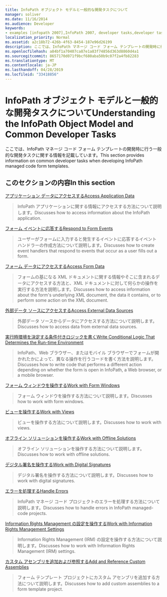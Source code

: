 ```yaml
---
title: InfoPath オブジェクト モデルと一般的な開発タスクについて
manager: soliver
ms.date: 11/16/2014
ms.audience: Developer
keywords:
- examples [infopath 2007],InfoPath 2007, developer tasks,developer tasks [InfoPath 2007],InfoPath 2007, object models,object models [InfoPath 2007]
localization_priority: Normal
ms.assetid: a2c18b72-426b-4f63-8454-187e96d26199
description: ここでは、InfoPath マネージ コード フォーム テンプレートの開発時に行う一般的な開発タスクに関する情報を記載しています。
ms.openlocfilehash: a84bf1a70407ca87e1a83f74856d363d8860d4a1
ms.sourcegitcommit: 8657170d071f9bcf680aba50b9c07f2a4fb82283
ms.translationtype: MT
ms.contentlocale: ja-JP
ms.lasthandoff: 04/28/2019
ms.locfileid: "33418856"
---
```

# <a name="understanding-the-infopath-object-model-and-common-developer-tasks"></a><span data-ttu-id="91cbe-104">InfoPath オブジェクト モデルと一般的な開発タスクについて</span><span class="sxs-lookup"><span data-stu-id="91cbe-104">Understanding the InfoPath Object Model and Common Developer Tasks</span></span>

<span data-ttu-id="91cbe-105">ここでは、InfoPath マネージ コード フォーム テンプレートの開発時に行う一般的な開発タスクに関する情報を記載しています。</span><span class="sxs-lookup"><span data-stu-id="91cbe-105">This section provides information on common developer tasks when developing InfoPath managed code form templates.</span></span>
  
## <a name="in-this-section"></a><span data-ttu-id="91cbe-106">このセクションの内容</span><span class="sxs-lookup"><span data-stu-id="91cbe-106">In this section</span></span>

[<span data-ttu-id="91cbe-107">アプリケーション データにアクセスする</span><span class="sxs-lookup"><span data-stu-id="91cbe-107">Access Application Data</span></span>](how-to-access-application-data.md)
  
> <span data-ttu-id="91cbe-108">InfoPath アプリケーションに関する情報にアクセスする方法について説明します。</span><span class="sxs-lookup"><span data-stu-id="91cbe-108">Discusses how to access information about the InfoPath application.</span></span>
    
[<span data-ttu-id="91cbe-109">フォーム イベントに応答する</span><span class="sxs-lookup"><span data-stu-id="91cbe-109">Respond to Form Events</span></span>](how-to-respond-to-form-events.md)
  
> <span data-ttu-id="91cbe-110">ユーザーがフォームに入力すると発生するイベントに応答するイベント ハンドラーの作成方法について説明します。</span><span class="sxs-lookup"><span data-stu-id="91cbe-110">Discusses how to create event handlers that respond to events that occur as a user fills out a form.</span></span>
    
[<span data-ttu-id="91cbe-111">フォーム データにアクセスする</span><span class="sxs-lookup"><span data-stu-id="91cbe-111">Access Form Data</span></span>](how-to-access-form-data.md)
  
> <span data-ttu-id="91cbe-112">フォームの基になる XML ドキュメントに関する情報やそこに含まれるデータにアクセスする方法と、XML ドキュメントに対して何らかの操作を実行する方法を説明します。</span><span class="sxs-lookup"><span data-stu-id="91cbe-112">Discusses how to access information about the form's underlying XML document, the data it contains, or to perform some action on the XML document.</span></span>
    
[<span data-ttu-id="91cbe-113">外部データ ソースにアクセスする</span><span class="sxs-lookup"><span data-stu-id="91cbe-113">Access External Data Sources</span></span>](how-to-access-external-data-sources.md)
  
> <span data-ttu-id="91cbe-114">外部データ ソースからデータにアクセスする方法について説明します。</span><span class="sxs-lookup"><span data-stu-id="91cbe-114">Discusses how to access data from external data sources.</span></span>
    
[<span data-ttu-id="91cbe-115">実行時環境を決定する条件付きロジックを書く</span><span class="sxs-lookup"><span data-stu-id="91cbe-115">Write Conditional Logic That Determines the Run-time Environment</span></span>](how-to-write-conditional-logic-that-determines-the-run-time-environment.md)
  
> <span data-ttu-id="91cbe-116">InfoPath、Web ブラウザー、またはモバイル ブラウザーでフォームが開かれたかによって、異なる操作を行うコードを書く方法を説明します。</span><span class="sxs-lookup"><span data-stu-id="91cbe-116">Discusses how to write code that performs a different action depending on whether the form is open in InfoPath, a Web browser, or a mobile browser.</span></span>
    
[<span data-ttu-id="91cbe-117">フォーム ウィンドウを操作する</span><span class="sxs-lookup"><span data-stu-id="91cbe-117">Work with Form Windows</span></span>](how-to-work-with-form-windows.md)
  
> <span data-ttu-id="91cbe-118">フォーム ウィンドウを操作する方法について説明します。</span><span class="sxs-lookup"><span data-stu-id="91cbe-118">Discusses how to work with form windows.</span></span>
    
[<span data-ttu-id="91cbe-119">ビューを操作する</span><span class="sxs-lookup"><span data-stu-id="91cbe-119">Work with Views</span></span>](how-to-work-with-views.md)
  
> <span data-ttu-id="91cbe-120">ビューを操作する方法について説明します。</span><span class="sxs-lookup"><span data-stu-id="91cbe-120">Discusses how to work with views.</span></span>
    
[<span data-ttu-id="91cbe-121">オフライン ソリューションを操作する</span><span class="sxs-lookup"><span data-stu-id="91cbe-121">Work with Offline Solutions</span></span>](how-to-work-with-offline-solutions.md)
  
> <span data-ttu-id="91cbe-122">オフライン ソリューションを操作する方法について説明します。</span><span class="sxs-lookup"><span data-stu-id="91cbe-122">Discusses how to work with offline solutions.</span></span>
    
[<span data-ttu-id="91cbe-123">デジタル署名を操作する</span><span class="sxs-lookup"><span data-stu-id="91cbe-123">Work with Digital Signatures</span></span>](how-to-work-with-digital-signatures.md)
  
> <span data-ttu-id="91cbe-124">デジタル署名を操作する方法について説明します。</span><span class="sxs-lookup"><span data-stu-id="91cbe-124">Discusses how to work with digital signatures.</span></span>
    
[<span data-ttu-id="91cbe-125">エラーを処理する</span><span class="sxs-lookup"><span data-stu-id="91cbe-125">Handle Errors</span></span>](how-to-handle-errors.md)
  
> <span data-ttu-id="91cbe-126">InfoPath マネージ コード プロジェクトのエラーを処理する方法について説明します。</span><span class="sxs-lookup"><span data-stu-id="91cbe-126">Discusses how to handle errors in InfoPath managed-code projects.</span></span>
    
[<span data-ttu-id="91cbe-127">Information Rights Management の設定を操作する</span><span class="sxs-lookup"><span data-stu-id="91cbe-127">Work with Information Rights Management Settings</span></span>](how-to-work-with-information-rights-management-settings.md)
  
> <span data-ttu-id="91cbe-128">Information Rights Management (IRM) の設定を操作する方法について説明します。</span><span class="sxs-lookup"><span data-stu-id="91cbe-128">Discusses how to work with Information Rights Management (IRM) settings.</span></span>
    
[<span data-ttu-id="91cbe-129">カスタム アセンブリを追加および参照する</span><span class="sxs-lookup"><span data-stu-id="91cbe-129">Add and Reference Custom Assemblies</span></span>](how-to-add-and-reference-custom-assemblies.md)
  
> <span data-ttu-id="91cbe-130">フォーム テンプレート プロジェクトにカスタム アセンブリを追加する方法について説明します。</span><span class="sxs-lookup"><span data-stu-id="91cbe-130">Discusses how to add custom assemblies to a form template project.</span></span>
    

